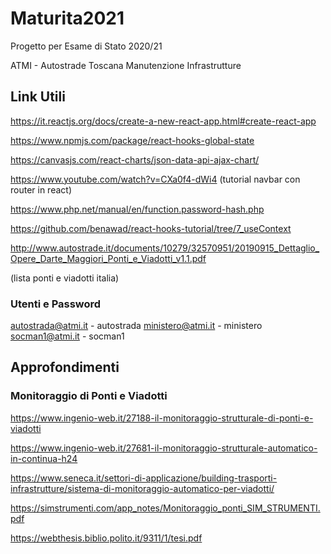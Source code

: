 # Maturita2021

Progetto per Esame di Stato 2020/21

ATMI - Autostrade Toscana Manutenzione Infrastrutture

## Link Utili

https://it.reactjs.org/docs/create-a-new-react-app.html#create-react-app

https://www.npmjs.com/package/react-hooks-global-state

https://canvasjs.com/react-charts/json-data-api-ajax-chart/

https://www.youtube.com/watch?v=CXa0f4-dWi4  (tutorial navbar con router in react)

https://www.php.net/manual/en/function.password-hash.php

https://github.com/benawad/react-hooks-tutorial/tree/7_useContext

http://www.autostrade.it/documents/10279/32570951/20190915_Dettaglio_Opere_Darte_Maggiori_Ponti_e_Viadotti_v1.1.pdf

(lista ponti e viadotti italia)

### Utenti e Password

autostrada@atmi.it - autostrada
ministero@atmi.it - ministero
socman1@atmi.it - socman1

## Approfondimenti

### Monitoraggio di Ponti e Viadotti

https://www.ingenio-web.it/27188-il-monitoraggio-strutturale-di-ponti-e-viadotti

https://www.ingenio-web.it/27681-il-monitoraggio-strutturale-automatico-in-continua-h24

https://www.seneca.it/settori-di-applicazione/building-trasporti-infrastrutture/sistema-di-monitoraggio-automatico-per-viadotti/

https://simstrumenti.com/app_notes/Monitoraggio_ponti_SIM_STRUMENTI.pdf

https://webthesis.biblio.polito.it/9311/1/tesi.pdf
